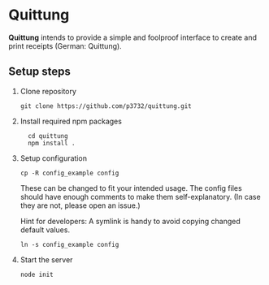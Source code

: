 # Quittung
__Quittung__ intends to provide a simple and foolproof interface to create and
print receipts (German: Quittung).

Setup steps
-----------
1. Clone repository

    `git clone https://github.com/p3732/quittung.git`

2. Install required npm packages

    ```
      cd quittung
      npm install .
    ```

3. Setup configuration

    `cp -R config_example config`

    These can be changed to fit your intended usage. The config files should
    have enough comments to make them self-explanatory. (In case they are not,
    please open an issue.)

    Hint for developers:
    A symlink is handy to avoid copying changed default values.

    `ln -s config_example config`

4. Start the server

    `node init`

